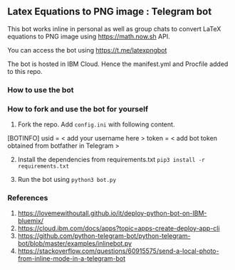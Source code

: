 ## Latex Equations to PNG image : Telegram bot 

This bot works inline in personal as well as group chats to convert LaTeX equations to PNG image using https://math.now.sh API.

You can access the bot using https://t.me/latexpngbot

The bot is hosted in IBM Cloud. Hence the manifest.yml and Procfile added to this repo.

### How to use the bot

 

### How to fork and use the bot for yourself

1. Fork the repo. Add `config.ini` with following content.

[BOTINFO]
usid = < add your username here >
token = < add bot token obtained from botfather in Telegram >

2. Install the dependencies from requirements.txt
	`pip3 install -r requirements.txt`

3. Run the bot using `python3 bot.py` 





### References

1. https://lovemewithoutall.github.io/it/deploy-python-bot-on-IBM-bluemix/
2. https://cloud.ibm.com/docs/apps?topic=apps-create-deploy-app-cli
3. https://github.com/python-telegram-bot/python-telegram-bot/blob/master/examples/inlinebot.py
4. https://stackoverflow.com/questions/60915575/send-a-local-photo-from-inline-mode-in-a-telegram-bot

